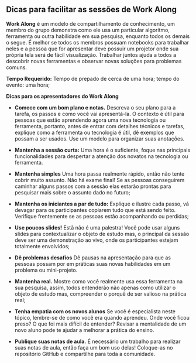 ## Dicas para facilitar as sessões de Work Along 

**Work Along** é um modelo de compartilhamento de conhecimento, um membro do grupo demonstra como ele usa um particular algoritmo, ferramenta ou outra habilidade em sua pesquisa, enquanto todos os demais o segue. É melhor se todos os membros possuam notebooks para trabalhar neles e a pessoa que for apresentar deve possuir um projetor onde sua própria tela será de fácil visualização. Trabalhar juntos ajuda a todos a descobrir novas ferramentas e observar novas soluções para problemas comuns. 

**Tempo Requerido:** Tempo de prepado de cerca de uma hora; tempo do evento: uma hora; 

**Dicas para os apresentadores do Work Along**

* **Comece com um bom plano e notas.** Descreva o seu plano para a tarefa, os passos e como você vai apresentá-la. O contexto é útil para pessoas que estão aprendendo agora uma nova tecnologia ou ferramenta, portanto, antes de entrar com detalhes técnicos e tarefas, explique como a ferramenta ou tecnologia é útil, dê exemplos que possam a ser usados. Use um modelo para organizar suas anotações. 

* **Mantenha a sessão curta:** Uma hora é o suficiente, foque nas principais funcionalidades para despertar a atenção dos novatos na tecnologia ou ferramenta. 

* **Mantenha simples** Uma hora passa realmente rápido, então não tente cobrir muito assunto. Não há exame final! Se as pessoas conseguirem caminhar alguns passos com a sessão elas estarão prontas para pesquisar mais sobre o assunto dado no futuro; 

* **Mantenha os iniciantes a par de tudo:** Explique e ilustre cada passo, vá devagar para os participantes copiarem tudo que está sendo feito. Verifique frentemente se as pessoas estão acompanhando ou perdidas; 

* **Use poucos slides!** Estã não é uma palestra! Você pode usar alguns slides para contextualizar o objeto de estudo mas, o principal da sessão deve ser uma demonstração ao vivo, onde os participantes estejam totalmente envolvidos; 

* **Dê problemas desafios** Dê pausas na apresentação para que as pessoas possam por em práticas suas novas habilidades em um problema ou mini-projeto. 

* **Mantenha real.** Mostre como você realmente usa essa ferramenta na sua pesquisa, assim, todos entenderão não apenas como utilizar o objeto de estudo mas, compreender o porquê de ser valioso na prática real; 

* **Tenha empatia com os novos alunos** Se você é especialista neste tópico, lembre-se de como você era quando aprendeu. Onde você ficou preso? O que foi mais difícil de entender? Revisar a mentalidade de um novo aluno pode te ajudar a melhorar a prática do ensino. 

* **Publique suas notas de aula.** É necessário um trabalho para realizar suas notas de aula, então faça um bom uso delas! Coloque-as no repositório GitHub e compartilhe para toda a comunidade. 